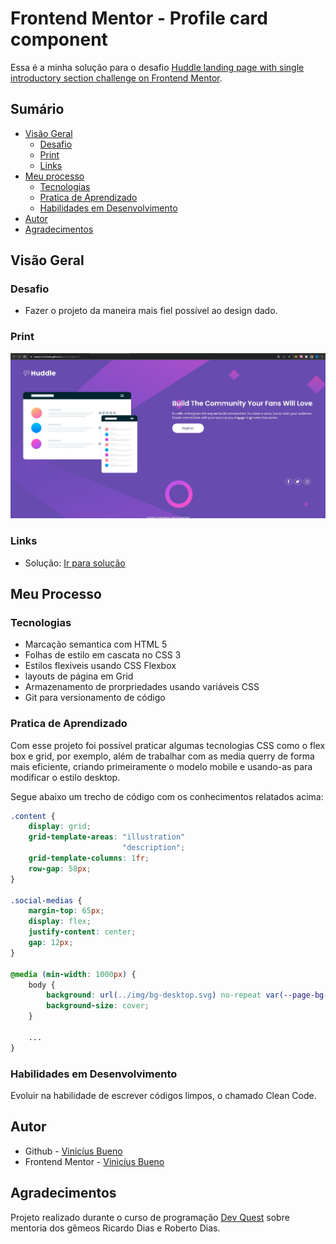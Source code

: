 # Frontend Mentor - Profile card component 

Essa é a minha solução para o desafio [Huddle landing page with single introductory section challenge on Frontend Mentor](https://www.frontendmentor.io/challenges/huddle-landing-page-with-a-single-introductory-section-B_2Wvxgi0).

## Sumário

- [Visão Geral](#visão-geral)
  - [Desafio](#desafio)
  - [Print](#print)
  - [Links](#links)
- [Meu processo](#meu-processo)
  - [Tecnologias](#tecnologias)
  - [Pratica de Aprendizado](#pratica-de-aprendizado)
  - [Habilidades em Desenvolvimento](#habilidades-em-desenvolvimento)
- [Autor](#autor)
- [Agradecimentos](#agradecimentos)

## Visão Geral

### Desafio

- Fazer o projeto da maneira mais fiel possível ao design dado.

### Print

![](./solucao.jpg)

### Links

- Solução: [Ir para solução](https://github.com/Vinicius-b-oliveira/quest-huddle-lp)

## Meu Processo

### Tecnologias

- Marcação semantica com HTML 5
- Folhas de estilo em cascata no CSS 3
- Estilos flexiveis usando CSS Flexbox
- layouts de página em Grid
- Armazenamento de prorpriedades usando variáveis CSS
- Git para versionamento de código

### Pratica de Aprendizado

Com esse projeto foi possível praticar algumas tecnologias CSS como o flex box e grid, por exemplo, além de trabalhar com as media querry de forma mais eficiente, criando primeiramente o modelo mobile e usando-as para modificar o estilo desktop.  

Segue abaixo um trecho de código com os conhecimentos relatados acima: 
```css
.content {
    display: grid;
    grid-template-areas: "illustration"
                         "description";
    grid-template-columns: 1fr;
    row-gap: 58px;
}

.social-medias {
    margin-top: 65px;
    display: flex;
    justify-content: center;
    gap: 12px;
}

@media (min-width: 1000px) {
    body {
        background: url(../img/bg-desktop.svg) no-repeat var(--page-bg-color);
        background-size: cover;
    }

    ...
}
```

### Habilidades em Desenvolvimento

Evoluir na habilidade de escrever códigos limpos, o chamado Clean Code. 

## Autor

- Github - [Vinicíus Bueno](https://github.com/Vinicius-b-oliveira)
- Frontend Mentor - [Vinicíus Bueno](https://www.frontendmentor.io/profile/Vinicius-b-oliveira)

## Agradecimentos

Projeto realizado durante o curso de programação [Dev Quest](https://devemdobro.com/matriculas-abertas/) sobre mentoria dos gêmeos Ricardo Dias e Roberto Dias. 